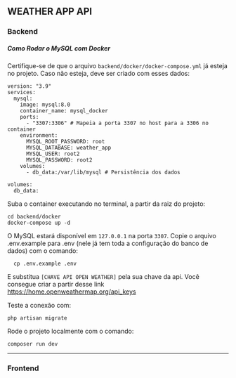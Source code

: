 ## WEATHER APP API

### Backend
##### Como Rodar o MySQL com Docker
Certifique-se de que o arquivo ```backend/docker/docker-compose.yml``` já esteja no projeto.
Caso não esteja, deve ser criado com esses dados:
```
version: "3.9"
services:
  mysql:
    image: mysql:8.0
    container_name: mysql_docker
    ports:
      - "3307:3306" # Mapeia a porta 3307 no host para a 3306 no container
    environment:
      MYSQL_ROOT_PASSWORD: root
      MYSQL_DATABASE: weather_app
      MYSQL_USER: root2
      MYSQL_PASSWORD: root2
    volumes:
      - db_data:/var/lib/mysql # Persistência dos dados

volumes:
  db_data:
```
Suba o container executando no terminal, a partir da raiz do projeto:

```
cd backend/docker
docker-compose up -d
```
O MySQL estará disponível em ```127.0.0.1``` na porta ```3307```. 
Copie o arquivo .env.example para .env (nele já tem toda a configuração do banco de dados) com o comando:
```
  cp .env.example .env
```

E substitua ```[CHAVE API OPEN WEATHER]``` pela sua chave da api. 
Você consegue criar a partir desse link https://home.openweathermap.org/api_keys

Teste a conexão com:

```
php artisan migrate
```

Rode o projeto localmente com o comando:

```
composer run dev
```

---


### Frontend 